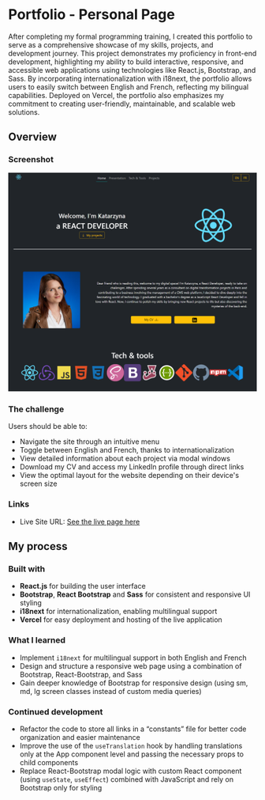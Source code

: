 # Portfolio - Personal Page

After completing my formal programming training, I created this portfolio to serve as a comprehensive showcase of my skills, projects, and development journey. This project demonstrates my proficiency in front-end development, highlighting my ability to build interactive, responsive, and accessible web applications using technologies like React.js, Bootstrap, and Sass. By incorporating internationalization with i18next, the portfolio allows users to easily switch between English and French, reflecting my bilingual capabilities. Deployed on Vercel, the portfolio also emphasizes my commitment to creating user-friendly, maintainable, and scalable web solutions.

## Overview

### Screenshot

![](/assets/screenshot.png)

### The challenge

Users should be able to:

- Navigate the site through an intuitive menu
- Toggle between English and French, thanks to internationalization
- View detailed information about each project via modal windows
- Download my CV and access my LinkedIn profile through direct links
- View the optimal layout for the website depending on their device's screen size

### Links

- Live Site URL: [See the live page here](https://wealth-health-hr-app.vercel.app/)

## My process

### Built with

- **React.js** for building the user interface
- **Bootstrap**, **React Bootstrap** and **Sass** for consistent and responsive UI styling
- **i18next** for internationalization, enabling multilingual support
- **Vercel** for easy deployment and hosting of the live application

### What I learned

- Implement `i18next` for multilingual support in both English and French
- Design and structure a responsive web page using a combination of Bootstrap, React-Bootstrap, and Sass
- Gain deeper knowledge of Bootstrap for responsive design (using sm, md, lg screen classes instead of custom media queries)

### Continued development

- Refactor the code to store all links in a “constants” file for better code organization and easier maintenance
- Improve the use of the `useTranslation` hook by handling translations only at the App component level and passing the necessary props to child components
- Replace React-Bootstrap modal logic with custom React component (using `useState`, `useEffect`) combined with JavaScript and rely on Bootstrap only for styling
